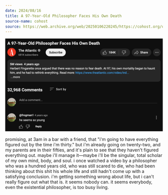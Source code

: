 ```yaml
---
date: 2024/08/16
title: A 97-Year-Old Philosopher Faces His Own Death
source-name: cohost
source: https://web.archive.org/web/20250106220245/https://cohost.org/quewon/post/7306852-promising-at-3am-in
---
```


![Screenshot of a YouTube video titled 'A 97-Year-Old Philosopher Faces His Own Death.' Underneath is a comment from @frogman1 simply reading, 'he seems so young.'](Screenshot-2024-08-16-at-1.32.06-AM.png)

promising, at 3am in a bar with a friend, that "i'm going to have everything figured out by the time i'm thirty." but i'm already going on twenty-two, and my parents are in their fifties, and it's plain to see that they haven't figured everything out. maybe i'll manage it—maybe i'll be the singular, total scholar of my own mind, body, and soul. i once watched a video by a philosopher who was a hundred years old, who was still scared to die, who had been thinking about this shit his whole life and still hadn't come up with a satisfying conclusion. i'm getting something wrong about life, but i can't really figure out what that is. it seems nobody can. it seems everybody, even the existential philosopher, is too busy living.
